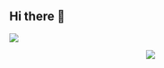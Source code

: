 ## Hi there 👋

<!--
**Yuixiaoyu/Yuixiaoyu** is a ✨ _special_ ✨ repository because its `README.md` (this file) appears on your GitHub profile.

Here are some ideas to get you started:

- 🔭 I’m currently working on ...
- 🌱 I’m currently learning ...
- 👯 I’m looking to collaborate on ...
- 🤔 I’m looking for help with ...
- 💬 Ask me about ...
- 📫 How to reach me: ...
- 😄 Pronouns: ...
- ⚡ Fun fact: ...
-->


<img align="center" src="https://github-readme-stats.vercel.app/api/wakatime?username=Yuixiaoyu&theme=transparent&hide_border=true&layout=compact&langs_count=22" />


<p align="center">
  <a href="https://github.com/Yuixiaoyu/">
    <img src="https://skillicons.dev/icons?i=git,androidstudio,docker,java,c,css,HTML,JavaScript,js,linux,nginx,spring framework" />
  </a>
</p>

